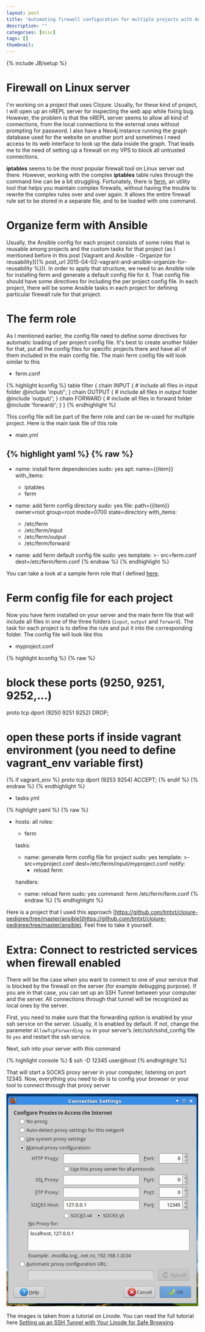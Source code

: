 ```yaml
---
layout: post
title: "Automating firewall configuration for multiple projects with Ansible"
description: ""
categories: [misc]
tags: []
thumbnail:
---
```

{% include JB/setup %}

# Firewall on Linux server

I'm working on a project that uses Clojure. Usually, for these kind of project,
I will open up an nREPL server for inspecting the web app while fixing bug.
However, the problem is that the nREPL server seems to allow all kind of
connections, from the local connections to the external ones without prompting
for password. I also have a Neo4j instance running the graph database used for
the website on another port and sometimes I need access to its web interface to
look up the data inside the graph. That leads me to the need of setting up a
firewall on my VPS to block all untrusted connections.

**iptables** seems to be the most popular firewall tool on Linux server out
there. However, working with the complex **iptables** table rules through the
command line can be a bit struggling. Fortunately, there is
[ferm](http://ferm.foo-projects.org/), an utility tool that helps you maintain
complex firewalls, without having the trouble to rewrite the complex rules over
and over again. It allows the entire firewall rule set to be stored in a
separate file, and to be loaded with one command.

# Organize ferm with Ansible

Usually, the Ansible config for each project consists of some roles that is
reusable among projects and the custom tasks for that project (as I mentioned
before in this post [Vagrant and Ansible - Organize for reusability]({% post_url 2015-04-02-vagrant-and-ansible-organize-for-reusability %})).
In order to apply that structure, we need to an Ansible role for installing ferm
and generate a default config file for it. That config file should have some
directives for including the per project config file. In each project, there
will be some Ansible tasks in each project for defining particular firewall rule
for that project.

<!-- more -->

# The ferm role

As I mentioned earlier, the config file need to define some directives for automatic
loading of per project config file. It's best to create another folder for that,
put all the config files for specific projects there and have all of them
included in the main config file. The main ferm config file will look similar to
this

- ferm.conf

{% highlight kconfig %}
table filter {
    chain INPUT {
        # include all files in input folder
        @include 'input/';
    }
    chain OUTPUT {
        # include all files in output folder
        @include 'output/';
    }
    chain FORWARD {
         # include all files in forward folder
         @include 'forward/';
    }
}
{% endhighlight %}

This config file will be part of the ferm role and can be re-used for multiple
project. Here is the main task file of this role

- main.yml

{% highlight yaml %}
{% raw %}
---
- name: install ferm dependencies
  sudo: yes
  apt: name={{item}}
  with_items:
    - iptables
    - ferm

- name: add ferm config directory
  sudo: yes
  file: path={{item}} owner=root group=root mode=0700 state=directory
  with_items:
    - /etc/ferm
    - /etc/ferm/input
    - /etc/ferm/output
    - /etc/ferm/forward

- name: add ferm default config file
  sudo: yes
  template: >-
    src=ferm.conf
    dest=/etc/ferm/ferm.conf
{% endraw %}
{% endhighlight %}

You can take a look at a sample ferm role that I defined
[here](https://github.com/tmtxt/ansible-roles/tree/master/ferm).

# Ferm config file for each project

Now you have ferm installed on your server and the main ferm file that will
include all files in one of the three folders (`input`, `output` and `forward`).
The task for each project is to define the rule and put it into the
corresponding folder. The config file will look like this

- myproject.conf

{% highlight kconfig %}
{% raw %}
# block these ports (9250, 9251, 9252,...)
proto tcp dport (9250 9251 9252) DROP;

# open these ports if inside vagrant environment (you need to define vagrant_env variable first)
{% if vagrant_env %}
proto tcp dport (9253 9254) ACCEPT;
{% endif %}
{% endraw %}
{% endhighlight %}

- tasks.yml

{% highlight yaml %}
{% raw %}
- hosts: all
  roles:
    - ferm

  tasks:
    - name: generate ferm config file for project
      sudo: yes
      template: >-
        src=myproject.conf
        dest=/etc/ferm/input/myproject.conf
      notify:
        - reload ferm

  handlers:
    - name: reload ferm
      sudo: yes
      command: ferm /etc/ferm/ferm.conf
{% endraw %}
{% endhighlight %}

Here is a project that I used this approach
[https://github.com/tmtxt/clojure-pedigree/tree/master/ansible](https://github.com/tmtxt/clojure-pedigree/tree/master/ansible).
Feel free to take it yourself.

# Extra: Connect to restricted services when firewall enabled

There will be the case when you want to connect to one of your service that is
blocked by the firewall on the server (for example debugging purpose). If you
are in that case, you can set up an SSH Tunnel between your computer and the
server. All connections through that tunnel will be recognized as local ones by
the server.

First, you need to make sure that the forwarding option is enabled by your ssh
service on the server. Usually, it is enabled by default. If not, change the
parameter `AllowTcpForwarding no` in your server’s /etc/ssh/sshd_config file to
`yes` and restart the ssh service.

Next, ssh into your server with this command

{% highlight console %}
$ ssh -D 12345 user@host
{% endhighlight %}

That will start a SOCKS proxy server in your computer, listening on port 12345. Now,
everything you need to do is to config your browser or your tool to connect
through that proxy server

![Alt Text](/files/2015-06-08-config-server-firewall-with-ansible-for-multiple-projects-iptables-ferm/firefox.png)

The images is taken from a tutorial on Linode. You can read the full tutorial
here [Setting up an SSH Tunnel with Your Linode for Safe Browsing](https://www.linode.com/docs/networking/ssh/setting-up-an-ssh-tunnel-with-your-linode-for-safe-browsing).
